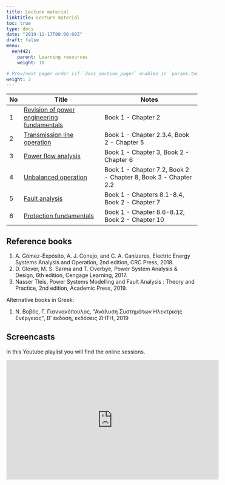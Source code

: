 ```yaml
---
title: Lecture material
linktitle: Lecture material
toc: true
type: docs
date: "2019-11-17T00:00:00Z"
draft: false
menu:
  een442:
    parent: Learning resources
    weight: 10

# Prev/next pager order (if `docs_section_pager` enabled in `params.toml`)
weight: 2
---
```


| No | Title | Notes |
|-----------------|------------|------------|
|1| [Revision of power engineering fundamentals]() | Book 1 - Chapter 2 |
|2| [Transmission line operation]()| Book 1 - Chapter 2.3.4, Book 2 - Chapter 5  |
|3| [Power flow analysis]() | Book 1 - Chapter 3, Book 2 - Chapter 6|
|4| [Unbalanced operation]() |  Book 1 - Chapter 7.2, Book 2 - Chapter 8, Book 3 - Chapter 2.2 |
|5| [Fault analysis]() |  Book 1 - Chapters 8.1-8.4, Book 2 - Chapter 7  | 
|6| [Protection fundamentals]() |  Book 1 - Chapter 8.6-8.12, Book 2 - Chapter 10 |


## Reference books

1. A. Gómez-Expósito, A. J. Conejo, and C. A. Canizares, Electric Energy Systems Analysis and Operation, 2nd edition, CRC Press, 2018.
2. D. Glover, M. S. Sarma and T. Overbye, Power System Analysis & Design, 6th edition, Cengage Learning, 2017.
3. Nasser Tleis, Power Systems Modelling and Fault Analysis : Theory and Practice, 2nd edition, Academic Press, 2019.

Alternative books in Greek:

1. Ν. Βοβός, Γ. Γιαννακόπουλος, "Ανάλυση Συστημάτων Ηλεκτρικής Ενέργειας", Β' έκδοση, εκδόσεις ΖΗΤΗ, 2019

## Screencasts

In this Youtube playlist you will find the online sessions.

<iframe width="560" height="315" src="https://www.youtube.com/playlist?list=PLpmwr4EPmhRpp1MvGh3sFC8l1W9B6JJ9X" frameborder="0" allow="accelerometer; autoplay; encrypted-media; gyroscope; picture-in-picture" allowfullscreen></iframe>

